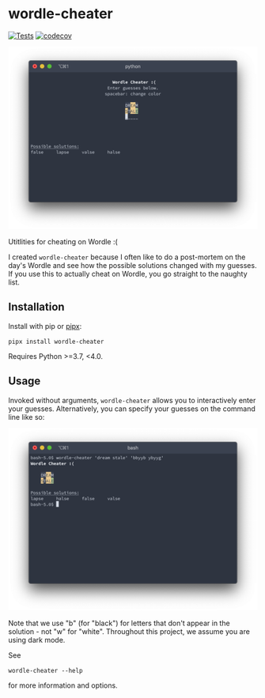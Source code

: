 # wordle-cheater

[![Tests](https://github.com/edsq/wordle-cheater/workflows/Tests/badge.svg)](https://github.com/edsq/wordle-cheater/actions?workflow=Tests)
[![codecov](https://codecov.io/gh/edsq/wordle-cheater/branch/main/graph/badge.svg?token=5G6XN19YDV)](https://codecov.io/gh/edsq/wordle-cheater)

![interactive-screenshot](docs/_static/wordle-cheater_interactive.png)

Utitlities for cheating on Wordle :(

I created `wordle-cheater` because I often like to do a post-mortem on the day's Wordle
and see how the possible solutions changed with my guesses.  If you use this to
actually cheat on Wordle, you go straight to the naughty list.


## Installation

Install with pip or [pipx](https://pypa.github.io/pipx/):
```console
pipx install wordle-cheater
```

Requires Python >=3.7, <4.0.

## Usage

Invoked without arguments, `wordle-cheater` allows you to interactively enter your
guesses.  Alternatively, you can specify your guesses on the command line like so:

![cli-screenshot](docs/_static/wordle-cheater_cli.png)

Note that we use "b" (for "black") for letters that don't appear in the solution - not
"w" for "white".  Throughout this project, we assume you are using dark mode.

See
```console
wordle-cheater --help
```
for more information and options.
